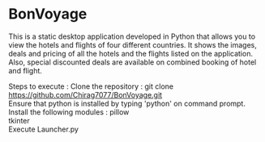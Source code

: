 # BonVoyage
This is a static desktop application developed in Python that allows you to view the hotels and flights of four different countries.
It shows the images, deals and pricing of all the hotels and the flights listed on the application.
Also, special discounted deals are available on combined booking of hotel and flight.

Steps to execute :
	Clone the repository : git clone https://github.com/Chirag7077/BonVoyage.git<br>
	Ensure that python is installed by typing 'python' on command prompt.<br>
	Install the following modules : pillow<br>
                                  	tkinter<br>
  	Execute Launcher.py<br>
